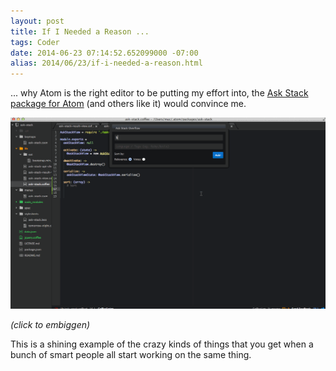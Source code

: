 ```yaml
---
layout: post
title: If I Needed a Reason ...
tags: Coder
date: 2014-06-23 07:14:52.652099000 -07:00
alias: 2014/06/23/if-i-needed-a-reason.html
---
```


... why Atom is the right editor to be putting my effort into, the [Ask Stack package for Atom](https://atom.io/packages/ask-stack) (and others like it) would convince me.

![Ask Stack Screencap](/images/ask-stack.gif)

*(click to embiggen)*

This is a shining example of the crazy kinds of things that you get when a bunch of smart people all start working on the same thing.
